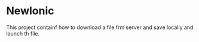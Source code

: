 NewIonic
========

This project containf how to download a file frm server and save locally and launch th file.
